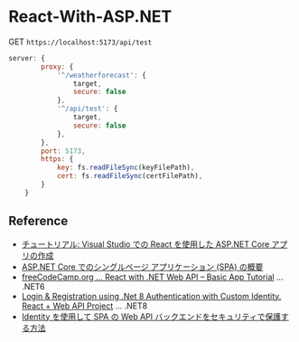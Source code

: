 # React-With-ASP.NET


GET `https://localhost:5173/api/test`

```js
server: {
        proxy: {
            '^/weatherforecast': {
                target,
                secure: false
            },
            '^/api/test': {
                target,
                secure: false
            },
        },
        port: 5173,
        https: {
            key: fs.readFileSync(keyFilePath),
            cert: fs.readFileSync(certFilePath),
        }
    }
```

## Reference
- [チュートリアル: Visual Studio での React を使用した ASP.NET Core アプリの作成](https://learn.microsoft.com/ja-jp/visualstudio/javascript/tutorial-asp-net-core-with-react?view=vs-2022)
- [ASP.NET Core でのシングルページ アプリケーション (SPA) の概要](https://learn.microsoft.com/ja-jp/aspnet/core/client-side/spa/intro?view=aspnetcore-8.0#developing-single-page-apps)
- [freeCodeCamp.org … React with .NET Web API – Basic App Tutorial](https://www.youtube.com/watch?v=4RKuyp_bOhY) … .NET6
- [Login & Registration using .Net 8 Authentication with Custom Identity. React + Web API Project](https://www.youtube.com/watch?v=DK7YAqd0tJA&t=125s)  … .NET8
- [Identity を使用して SPA の Web API バックエンドをセキュリティで保護する方法](https://learn.microsoft.com/ja-jp/aspnet/core/security/authentication/identity-api-authorization?view=aspnetcore-8.0)